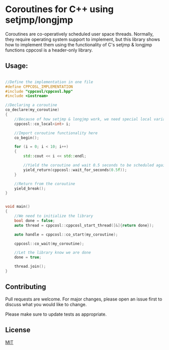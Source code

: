 # Coroutines for C++ using setjmp/longjmp

Coroutines are co-operatively scheduled user space threads. Normally, they require operating system support to implement, but this library shows how to implement them using the functionality of C's setjmp & longjmp functions
cppcosl is a header-only library.

## Usage:

``` C++

//Define the implementation in one file
#define CPPCOSL_IMPLEMENTATION
#include "cppcosl/cppcosl.hpp"
#include <iostream>

//Declaring a coroutine
co_declare(my_coroutine)
{
    //Because of how setjmp & longjmp work, we need special local variable containers
    cppcosl::co_local<int> i;

    //Import coroutine functionality here
    co_begin();

    for (i = 0; i < 10; i++)
    {
        std::cout << i << std::endl;

        //Yield the coroutine and wait 0.5 seconds to be scheduled again
        yield_return(cppcosl::wait_for_seconds(0.5f));
    }

    //Return from the coroutine
    yield_break();
}


void main()
{
    //We need to initialize the library
    bool done = false;
    auto thread = cppcosl::cppcosl_start_thread([&]{return done});

    auto handle = cppcosl::co_start(my_coroutine);

    cppcosl::co_wait(my_coroutine);

    //Let the library know we are done
    done = true;

    thread.join();
}

```

## Contributing
Pull requests are welcome. For major changes, please open an issue first to discuss what you would like to change.

Please make sure to update tests as appropriate.

## License
[MIT](https://choosealicense.com/licenses/mit/)